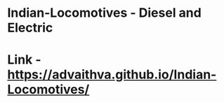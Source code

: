 # Indian-Locomotives - Diesel and Electric     
# Link - https://advaithva.github.io/Indian-Locomotives/      
